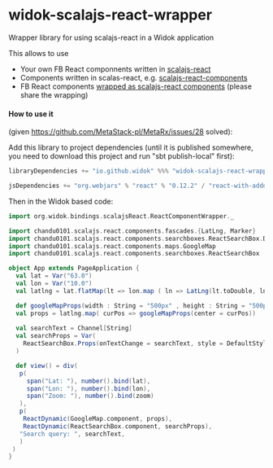# widok-scalajs-react-wrapper
Wrapper library for using scalajs-react in a Widok application

This allows to use
  * Your own FB React componnents written in [scalajs-react](https://github.com/japgolly/scalajs-react)
  * Components written in scalas-react, e.g. [scalajs-react-components](https://github.com/chandu0101/scalajs-react-components)
  * FB React components [wrapped as scalajs-react components](https://github.com/chandu0101/scalajs-react-components/blob/master/doc/InteropWithThirdParty.md) (please share the wrapping)
  
#### How to use it

(given https://github.com/MetaStack-pl/MetaRx/issues/28 solved):

Add this library to project dependencies (until it is published somewhere, you need to download this project and run "sbt publish-local" first):

```sbt
libraryDependencies += "io.github.widok" %%% "widok-scalajs-react-wrapper" % "0.1.0-SNAPSHOT" withSources() withJavadoc()

jsDependencies += "org.webjars" % "react" % "0.12.2" / "react-with-addons.js" commonJSName "React"

```
Then in the Widok based code:

```scala
import org.widok.bindings.scalajsReact.ReactComponentWrapper._

import chandu0101.scalajs.react.components.fascades.{LatLng, Marker}
import chandu0101.scalajs.react.components.searchboxes.ReactSearchBox.DefaultStyle
import chandu0101.scalajs.react.components.maps.GoogleMap
import chandu0101.scalajs.react.components.searchboxes.ReactSearchBox

object App extends PageApplication {
  val lat = Var("63.0")
  val lon = Var("10.0")
  val latlng = lat.flatMap(lt => lon.map ( ln => LatLng(lt.toDouble, ln.toDouble) ))

  def googleMapProps(width : String = "500px" , height : String = "500px", center: LatLng, zoom: Int = 4, markers: List[Marker] = Nil,url : String = "https://maps.googleapis.com/maps/api/js") = GoogleMap.Props(width,height,center, zoom, markers,url)
  val props = latlng.map( curPos => googleMapProps(center = curPos))
  
  val searchText = Channel[String]
  val searchProps = Var(
    ReactSearchBox.Props(onTextChange = searchText, style = DefaultStyle)
  )

  def view() = div(
   p(
     span("Lat: "), number().bind(lat),
     span("Lon: "), number().bind(lon),
     span("Zoom: "), number().bind(zoom)
   ),
   p(
    ReactDynamic(GoogleMap.component, props),
    ReactDynamic(ReactSearchBox.component, searchProps),
   "Search query: ", searchText,
   )
 )
}
```

